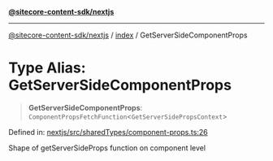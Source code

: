 [**@sitecore-content-sdk/nextjs**](../../README.md)

***

[@sitecore-content-sdk/nextjs](../../README.md) / [index](../README.md) / GetServerSideComponentProps

# Type Alias: GetServerSideComponentProps

> **GetServerSideComponentProps**: `ComponentPropsFetchFunction`\<`GetServerSidePropsContext`\>

Defined in: [nextjs/src/sharedTypes/component-props.ts:26](https://github.com/Sitecore/content-sdk/blob/8b95896c4f9d2f6a2c452ee63406a9f69e9ab407/packages/nextjs/src/sharedTypes/component-props.ts#L26)

Shape of getServerSideProps function on component level
